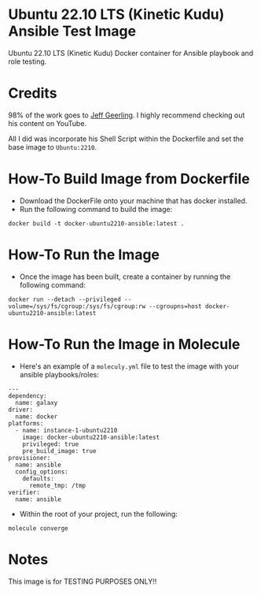 # Ubuntu 22.10 LTS (Kinetic Kudu) Ansible Test Image
Ubuntu 22.10 LTS (Kinetic Kudu) Docker container for Ansible playbook and role testing.

# Credits
98% of the work goes to [Jeff Geerling](https://github.com/geerlingguy). I highly recommend checking out his content on YouTube.

All I did was incorporate his Shell Script within the Dockerfile and set the base image to `Ubuntu:2210`.

# How-To Build Image from Dockerfile
* Download the DockerFile onto your machine that has docker installed. 
* Run the following command to build the image:
```
docker build -t docker-ubuntu2210-ansible:latest .
```

# How-To Run the Image
* Once the image has been built, create a container by running the following command:
```
docker run --detach --privileged --volume=/sys/fs/cgroup:/sys/fs/cgroup:rw --cgroupns=host docker-ubuntu2210-ansible:latest
```

# How-To Run the Image in Molecule
* Here's an example of a `moleculy.yml` file to test the image with your ansible playbooks/roles:
```
---
dependency:
  name: galaxy
driver:
  name: docker
platforms:
  - name: instance-1-ubuntu2210
    image: docker-ubuntu2210-ansible:latest
    privileged: true
    pre_build_image: true
provisioner:
  name: ansible
  config_options:
    defaults:
      remote_tmp: /tmp
verifier:
  name: ansible
```

* Within the root of your project, run the following:
```
molecule converge
```

# Notes
This image is for TESTING PURPOSES ONLY!!
